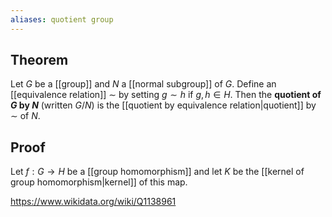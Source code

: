 ```yaml
---
aliases: quotient group
---
```

## Theorem
Let $G$ be a [[group]] and $N$ a [[normal subgroup]] of $G$. Define an [[equivalence relation]] $\sim$ by setting $g\sim h$ if $g,h \in H$. Then the **quotient of $G$ by $N$** (written $G/N$) is the [[quotient by equivalence relation|quotient]] by $\sim$ of $N$.
## Proof
Let $f:G\to H$ be a [[group homomorphism]] and let $K$ be the [[kernel of group homomorphism|kernel]] of this map. 

https://www.wikidata.org/wiki/Q1138961